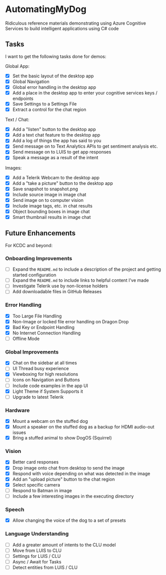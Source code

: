 # AutomatingMyDog
Ridiculous reference materials demonstrating using Azure Cognitive Services to build intelligent applications using C# code

## Tasks

I want to get the following tasks done for demos:

Global App:
- [x] Set the basic layout of the desktop app
- [x] Global Navigation
- [x] Global error handling in the desktop app
- [x] Add a place in the desktop app to enter your cognitive services keys / endpoints
- [x] Save Settings to a Settings File
- [x] Extract a control for the chat region

Text / Chat:
- [x] Add a "listen" button to the desktop app
- [x] Add a text chat feature to the desktop app
- [x] Add a log of things the app has said to you
- [x] Send message on to Text Analytics APIs to get sentiment analysis etc.
- [x] Send message on to LUIS to get app responses
- [x] Speak a message as a result of the intent

Images: 
- [x] Add a Telerik Webcam to the desktop app
- [x] Add a "take a picture" button to the desktop app
- [x] Save snapshot to snapshot.png
- [x] Include source image in image chat
- [x] Send image on to computer vision
- [x] Include image tags, etc. in chat results
- [x] Object bounding boxes in image chat
- [x] Smart thumbnail results in image chat

## Future Enhancements
For KCDC and beyond:

### Onboarding Improvements
- [ ] Expand the `README.md` to include a description of the project and getting started configuration
- [ ] Expand the `README.md` to include links to helpful content I've made
- [ ] Investigate Telerik use by non-license holders
- [ ] Add downloadable files in GitHub Releases

### Error Handling
- [x] Too Large File Handling
- [x] Non-Image or locked file error handling on Dragon Drop
- [x] Bad Key or Endpoint Handling
- [x] No Internet Connection Handling
- [ ] Offline Mode

### Global Improvements
- [x] Chat on the sidebar at all times
- [ ] UI Thread busy experience
- [x] Viewboxing for high resolutions
- [ ] Icons on Navigation and Buttons
- [ ] Include code examples in the app UI
- [x] Light Theme if System Supports it
- [ ] Upgrade to latest Telerik

### Hardware
- [x] Mount a webcam on the stuffed dog
- [x] Mount a speaker on the stuffed dog as a backup for HDMI audio-out issues
- [x] Bring a stuffed animal to show DogOS (Squirrel)

### Vision
- [x] Better card responses
- [x] Drop image onto chat from desktop to send the image
- [x] Respond with voice depending on what was detected in the image
- [x] Add an "upload picture" button to the chat region
- [x] Select specific camera
- [ ] Respond to Batman in image
- [ ] Include a few interesting images in the executing directory

### Speech
- [x] Allow changing the voice of the dog to a set of presets

### Language Understanding
- [ ] Add a greater amount of intents to the CLU model
- [ ] Move from LUIS to CLU
- [ ] Settings for LUIS / CLU
- [ ] Async / Await for Tasks
- [ ] Detect entities from LUIS / CLU
